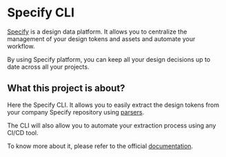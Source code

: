 # Specify CLI

[Specify](https://specifyapp.com/) is a design data platform. It allows you to centralize the management of your design tokens and assets and automate your workflow.

By using Specify platform, you can keep all your design decisions up to date across all your projects.

## What this project is about?

Here the Specify CLI. It allows you to easily extract the design tokens from your company Specify repository using [parsers](https://specifyapp.com/developers/parsers).

The CLI will also allow you to automate your extraction process using any CI/CD tool.

To know more about it, please refer to the official [documentation](https://specifyapp.com/developers/cli).

